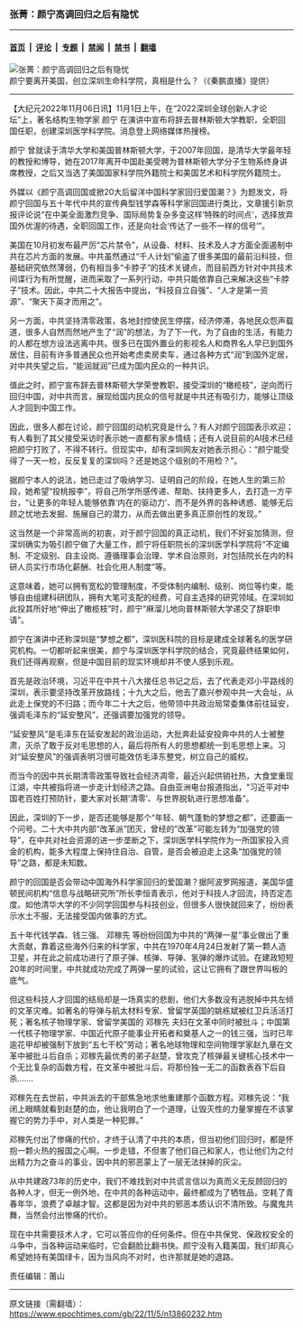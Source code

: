 ### 张菁：颜宁高调回归之后有隐忧

---

#### [首页](../../../..?n13860232) &nbsp;|&nbsp; [评论](../../../../../epoch-comment?n13860232) &nbsp;|&nbsp; [专题](../../../../../epoch-special?n13860232) &nbsp;|&nbsp; [禁闻](../../../../../epoch-news?n13860232) &nbsp;|&nbsp; [禁书](../../../../../books?n13860232) &nbsp;|&nbsp; [翻墙](https://github.com/gfw-breaker/nogfw/blob/master/README.md?n13860232)


<div><img alt="张菁：颜宁高调回归之后有隐忧" class="attachment-djy_600_400 size-djy_600_400 wp-post-image" src="https://i.epochtimes.com/assets/uploads/2022/11/id13857435-1200-800-copy-600x400.jpg"/>
<div class="caption">
 颜宁要离开美国，创立深圳生命科学院，真相是什么？（《秦鹏直播》提供）
</div></div><hr/><div class="post_content" id="artbody" itemprop="articleBody">
 <!-- article content begin -->
 <p>
  【大纪元2022年11月06日讯】11月1日上午，在“2022深圳全球创新人才论坛”上，著名结构生物学家
  <ok href="https://www.epochtimes.com/gb/tag/%E9%A2%9C%E5%AE%81.html">
   颜宁
  </ok>
  在演讲中宣布将辞去普林斯顿大学教职，全职回国任职，创建深圳医学科学院。消息登上网络媒体热搜榜。
 </p>
 <p>
  <ok href="https://www.epochtimes.com/gb/tag/%E9%A2%9C%E5%AE%81.html">
   颜宁
  </ok>
  曾就读于清华大学和美国普林斯顿大学，于2007年回国，是清华大学最年轻的教授和博导，她在2017年离开中国赴美受聘为普林斯顿大学分子生物系终身讲席教授，之后又当选了美国国家科学院外籍院士和美国艺术和科学院外籍院士。
 </p>
 <p>
  外媒以《颜宁高调回国或掀20大后留洋中国科学家回归爱国潮？》为题发文，将颜宁回国与五十年代中共的宣传典型钱学森等科学家回国进行类比，文章援引新京报评论说“在中美全面激烈竞争、国际局势复杂多变这样‘特殊的时间点’，选择放弃国外优渥的待遇，全职回国工作，还是向社会‘传达了一些不一样的信号’”。
 </p>
 <p>
  美国在10月初发布最严厉“芯片禁令”，从设备、材料、技术及人才方面全面遏制中共在芯片方面的发展。中共虽然通过“千人计划”偷盗了很多美国的最前沿科技，但基础研究依然薄弱，仍有相当多“卡脖子”的技术关键点，而目前西方针对中共技术间谍行为有所觉醒，进而采取了一系列行动，中共只能依靠自己来解决这些“卡脖子”技术。因此，中共二十大报告中提出，“科技自立自强”、“人才是第一资源”、“聚天下英才而用之”。
 </p>
 <p>
  另一方面，中共坚持清零政策，各地封控使民生停摆，经济停滞，各地民众怨声载道，很多人自然而然地产生了“润”的想法，为了下一代，为了自由的生活，有能力的人都在想方设法逃离中共。很多已在国外置业的影视名人和商界名人早已到国外居住，目前有许多普通民众也开始考虑卖房卖车，通过各种方式“润”到国外定居，对中共失望之后，“能润就润”已成为国内民众的一种共识。
 </p>
 <p>
  值此之时，颜宁宣布辞去普林斯顿大学荣誉教职，接受深圳的“橄榄枝”，逆向而行回归中国，对中共而言，展现给国内民众的信号就是中共还有吸引力，能够让顶级人才回到中国工作。
 </p>
 <p>
  因此，很多人都在讨论，颜宁回国的动机究竟是什么？有人对颜宁回国表示欢迎；有人看到了其父接受采访时表示她一直都有家乡情结；还有人说目前的AI技术已经把颜宁打败了，不得不转行。但现实中，却有深圳网友对她表示担心：“颜宁能受得了一天一检，反反复复的深圳吗？还是她这个级别的不用检？”。
 </p>
 <p>
  据颜宁本人的说法，她已走过了吸纳学习、证明自己的阶段，在她人生的第三阶段，她希望“投桃报李”，将自己所学所感传递、帮助、扶持更多人，去打造一方平台，“让更多的年轻人能够依靠‘内在的驱动力’、而不是外界的各种诱惑、能够无后顾之忧地去发掘、施展自己的潜力，从而去做出更多真正原创性的发现。”
 </p>
 <p>
  这当然是一个非常高尚的初衷，对于颜宁回国的真正动机，我们不好妄加猜测，但深圳确实为吸引颜宁做了大量工作，颜宁将任职院长的深圳医学科学院将“不定编制、不定级别、自主设岗、遵循理事会治理、学术自治原则，对包括院长在内的科研人员实行市场化薪酬、社会化用人制度”等。
 </p>
 <p>
  这意味着，她可以拥有宽松的管理制度，不受体制内编制、级别、岗位等约束，能够自由组建科研团队，拥有大笔可支配的经费，可自主选择的研究领域。在深圳如此投其所好地“伸出了橄榄枝”时，颜宁“麻溜儿地向普林斯顿大学递交了辞职申请”。
 </p>
 <p>
  颜宁在演讲中还称深圳是“梦想之都”，深圳医科院的目标是建成全球著名的医学研究机构。一切都听起来很美，颜宁与深圳医学科学院的结合，究竟最终结果如何，我们还得再观察，但是中国目前的现实环境却并不使人感到乐观。
 </p>
 <p>
  首先是政治环境，习近平在中共十八大接任总书记之后，去了代表走邓小平路线的深圳，表示要坚持改革开放路线；十九大之后，他去了嘉兴参观中共一大会址，从此走上保党的不归路；而今年二十大之后，他带领中共政治局常委集体前往延安，强调毛泽东的“延安整风”，还强调要加强党的领导。
 </p>
 <p>
  “延安整风”是毛泽东在延安发起的政治运动，大批奔赴延安投奔中共的人士被整肃，灭杀了敢于反对毛思想的人，最后将所有人的思想都统一到毛思想上来。习对“延安整风”的强调表明习很可能效仿毛泽东整党，树立自己的威权。
 </p>
 <p>
  而当今的因中共长期清零政策导致社会经济凋零，最近兴起供销社热，大食堂重现江湖，中共被指将进一步走计划经济之路。自由亚洲电台报道指出，“习近平对中国老百姓打预防针，要大家对长期‘清零’、与世界脱轨进行思想准备”。
 </p>
 <p>
  因此，深圳的下一步，是否还能够是那个“年轻、朝气蓬勃的梦想之都”，还要画一个问号。二十大中共内部“改革派”团灭，曾经的“改革”可能左转为“加强党的领导”，在中共对社会资源的进一步垄断之下，深圳医学科学院作为一所国家投入资金的机构，能多大程度上保持住自治、自管，是否会被迫走上这条“加强党的领导”之路，都是未知数。
 </p>
 <p>
  颜宁的回国是否会带动中国海外科学家回归的爱国潮？据阿波罗网报道，美国华盛顿民间机构“信息与战略研究所”所长李恒青表示，他对于科技人才回流，持否定态度。如他清华大学的不少同学回国参与科技创业，但很多人很快就回来了，纷纷表示水土不服，无法接受国内做事的方式。
 </p>
 <p>
  五十年代钱学森、钱三强、
  <ok href="https://www.epochtimes.com/gb/tag/%E9%82%93%E7%A8%BC%E5%85%88.html">
   邓稼先
  </ok>
  等纷纷回国为中共的“两弹一星”事业做出了重大贡献，靠着这些海外归来的科学家，中共在1970年4月24日发射了第一颗人造卫星，并在此之前成功进行了原子弹、核弹、导弹、氢弹的爆炸试验。在建政短短20年的时间里，中共就成功完成了两弹一星的试验，这让它拥有了跟世界叫板的底气。
 </p>
 <p>
  但这些科技人才回国的结局却是一场真实的悲剧，他们大多数没有逃脱掉中共左倾的文革灾难。如著名的导弹与航太材料专家、曾留学英国的姚栋斌被红卫兵活活打死；著名核子物理学家、曾留学美国的
  <ok href="https://www.epochtimes.com/gb/tag/%E9%82%93%E7%A8%BC%E5%85%88.html">
   邓稼先
  </ok>
  夫妇在文革中同时被批斗；中国第一代核子物理学家、中国近代原子能事业开拓者和奠基人之一的钱三强，当时已年逾花甲却被强制下放到“五七干校”劳动；著名地球物理和空间物理学家赵九章在文革中被批斗后自杀；邓稼先最优秀的弟子赵楚，曾攻克了核弹最关键核心技术中一个无比复杂的函数方程，在文革中被批斗后，将那份独一无二的函数表吞下后自杀…….
 </p>
 <p>
  邓稼先在去世前，中共派去的干部焦急地求他重建那个函数方程。邓稼先说：“我闭上眼睛就看到赵楚的血，他让我明白了一个道理，让毁灭性的力量掌握在不该掌握它的势力手中，对人类是一种犯罪。”
 </p>
 <p>
  邓稼先付出了惨痛的代价，才终于认清了中共的本质，但当初他们回归时，都是怀抱一颗火热的报国之心啊。一步走错，不但害了他们自己和家人，也让他们为之付出精力为之奋斗的事业，因中共的邪恶蒙上了一层无法抹掉的灰尘。
 </p>
 <p>
  从中共建政73年的历史中，我们不难找到对中共谎言信以为真而义无反顾回归的各种人才，但无一例外地，在中共的各种运动中，最终都成为了牺牲品，空耗了青春年华，浪费了卓越才智。这都是因为对中共的邪恶本质认识不清所致。与魔鬼共舞，当然会付出惨痛的代价。
 </p>
 <p>
  现在中共需要技术人才，它可以答应你的任何条件。但在中共保党、保政权安全的斗争中，当各种运动来临时，它会翻脸比翻书快。颜宁没有入籍美国，我们却真心希望她持有美国绿卡，因为当风向不对时，也许那就是她的退路。
 </p>
 <p>
  责任编辑：莆山
 </p>
 <!-- article content end -->
 <div id="below_article_ad">
 </div>
</div>


---

原文链接（需翻墙）：https://www.epochtimes.com/gb/22/11/5/n13860232.htm